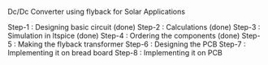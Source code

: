 Dc/Dc Converter using flyback for Solar Applications

Step-1 : Designing basic circuit (done)
Step-2 : Calculations (done)
Step-3 : Simulation in ltspice (done)
Step-4 : Ordering the components (done)
Step-5 : Making the flyback transformer
Step-6 : Designing the PCB
Step-7 : Implementing it on bread board
Step-8 : Implementing it on PCB
